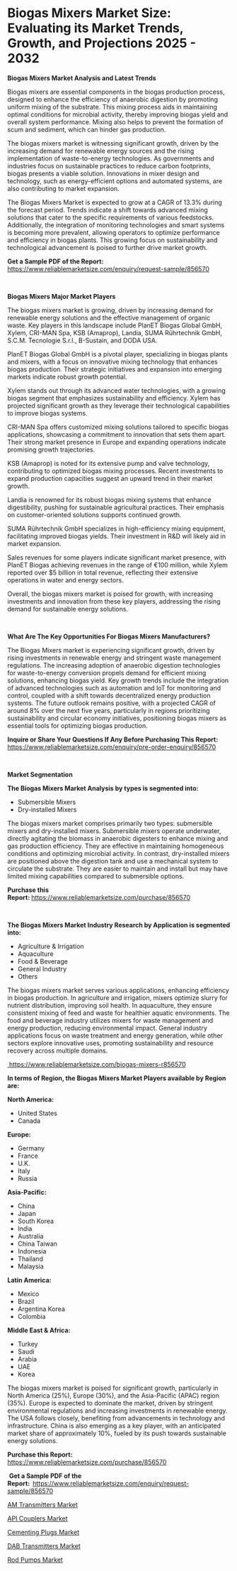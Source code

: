 <p><h1>Biogas Mixers Market Size: Evaluating its Market Trends, Growth, and Projections 2025 - 2032</h1></p><p><strong>Biogas Mixers Market Analysis and Latest Trends</strong></p>
<p><p>Biogas mixers are essential components in the biogas production process, designed to enhance the efficiency of anaerobic digestion by promoting uniform mixing of the substrate. This mixing process aids in maintaining optimal conditions for microbial activity, thereby improving biogas yield and overall system performance. Mixing also helps to prevent the formation of scum and sediment, which can hinder gas production.</p><p>The biogas mixers market is witnessing significant growth, driven by the increasing demand for renewable energy sources and the rising implementation of waste-to-energy technologies. As governments and industries focus on sustainable practices to reduce carbon footprints, biogas presents a viable solution. Innovations in mixer design and technology, such as energy-efficient options and automated systems, are also contributing to market expansion.</p><p>The Biogas Mixers Market is expected to grow at a CAGR of 13.3% during the forecast period. Trends indicate a shift towards advanced mixing solutions that cater to the specific requirements of various feedstocks. Additionally, the integration of monitoring technologies and smart systems is becoming more prevalent, allowing operators to optimize performance and efficiency in biogas plants. This growing focus on sustainability and technological advancement is poised to further drive market growth.</p></p>
<p><strong>Get a Sample PDF of the Report:&nbsp;</strong> <a href="https://www.reliablemarketsize.com/enquiry/request-sample/856570?utm_campaign=1932&utm_medium=2&utm_source=Github&utm_content=ia&utm_term=09042025&utm_id=biogas-mixers">https://www.reliablemarketsize.com/enquiry/request-sample/856570</a></p>
<p>&nbsp;</p>
<p><strong>Biogas Mixers Major Market Players</strong></p>
<p><p>The biogas mixers market is growing, driven by increasing demand for renewable energy solutions and the effective management of organic waste. Key players in this landscape include PlanET Biogas Global GmbH, Xylem, CRI-MAN Spa, KSB (Amaprop), Landia, SUMA Rührtechnik GmbH, S.C.M. Tecnologie S.r.l., B-Sustain, and DODA USA.</p><p>PlanET Biogas Global GmbH is a pivotal player, specializing in biogas plants and mixers, with a focus on innovative mixing technology that enhances biogas production. Their strategic initiatives and expansion into emerging markets indicate robust growth potential.</p><p>Xylem stands out through its advanced water technologies, with a growing biogas segment that emphasizes sustainability and efficiency. Xylem has projected significant growth as they leverage their technological capabilities to improve biogas systems.</p><p>CRI-MAN Spa offers customized mixing solutions tailored to specific biogas applications, showcasing a commitment to innovation that sets them apart. Their strong market presence in Europe and expanding operations indicate promising growth trajectories.</p><p>KSB (Amaprop) is noted for its extensive pump and valve technology, contributing to optimized biogas mixing processes. Recent investments to expand production capacities suggest an upward trend in their market growth.</p><p>Landia is renowned for its robust biogas mixing systems that enhance digestibility, pushing for sustainable agricultural practices. Their emphasis on customer-oriented solutions supports continued growth.</p><p>SUMA Rührtechnik GmbH specializes in high-efficiency mixing equipment, facilitating improved biogas yields. Their investment in R&D will likely aid in market expansion.</p><p>Sales revenues for some players indicate significant market presence, with PlanET Biogas achieving revenues in the range of €100 million, while Xylem reported over $5 billion in total revenue, reflecting their extensive operations in water and energy sectors.</p><p>Overall, the biogas mixers market is poised for growth, with increasing investments and innovation from these key players, addressing the rising demand for sustainable energy solutions.</p></p>
<p>&nbsp;</p>
<p><strong>What Are The Key Opportunities For Biogas Mixers Manufacturers?</strong></p>
<p><p>The Biogas Mixers market is experiencing significant growth, driven by rising investments in renewable energy and stringent waste management regulations. The increasing adoption of anaerobic digestion technologies for waste-to-energy conversion propels demand for efficient mixing solutions, enhancing biogas yield. Key growth trends include the integration of advanced technologies such as automation and IoT for monitoring and control, coupled with a shift towards decentralized energy production systems. The future outlook remains positive, with a projected CAGR of around 8% over the next five years, particularly in regions prioritizing sustainability and circular economy initiatives, positioning biogas mixers as essential tools for optimizing biogas production.</p></p>
<p><strong>Inquire or Share Your Questions If Any Before Purchasing This Report:</strong> <a href="https://www.reliablemarketsize.com/enquiry/pre-order-enquiry/856570?utm_campaign=1932&utm_medium=2&utm_source=Github&utm_content=ia&utm_term=09042025&utm_id=biogas-mixers">https://www.reliablemarketsize.com/enquiry/pre-order-enquiry/856570</a></p>
<p>&nbsp;</p>
<p><strong>Market Segmentation</strong></p>
<p><strong>The Biogas Mixers Market Analysis by types is segmented into:</strong></p>
<p><ul><li>Submersible Mixers</li><li>Dry-installed Mixers</li></ul></p>
<p><p>The biogas mixers market comprises primarily two types: submersible mixers and dry-installed mixers. Submersible mixers operate underwater, directly agitating the biomass in anaerobic digesters to enhance mixing and gas production efficiency. They are effective in maintaining homogeneous conditions and optimizing microbial activity. In contrast, dry-installed mixers are positioned above the digestion tank and use a mechanical system to circulate the substrate. They are easier to maintain and install but may have limited mixing capabilities compared to submersible options.</p></p>
<p><strong>Purchase this Report:&nbsp;</strong><a href="https://www.reliablemarketsize.com/purchase/856570?utm_campaign=1932&utm_medium=2&utm_source=Github&utm_content=ia&utm_term=09042025&utm_id=biogas-mixers">https://www.reliablemarketsize.com/purchase/856570</a></p>
<p>&nbsp;</p>
<p><strong>The Biogas Mixers Market Industry Research by Application is segmented into:</strong></p>
<p><ul><li>Agriculture & Irrigation</li><li>Aquaculture</li><li>Food & Beverage</li><li>General Industry</li><li>Others</li></ul></p>
<p><p>The biogas mixers market serves various applications, enhancing efficiency in biogas production. In agriculture and irrigation, mixers optimize slurry for nutrient distribution, improving soil health. In aquaculture, they ensure consistent mixing of feed and waste for healthier aquatic environments. The food and beverage industry utilizes mixers for waste management and energy production, reducing environmental impact. General industry applications focus on waste treatment and energy generation, while other sectors explore innovative uses, promoting sustainability and resource recovery across multiple domains.</p></p>
<p><a href="https://www.reliablemarketsize.com/biogas-mixers-r856570?utm_campaign=1932&utm_medium=2&utm_source=Github&utm_content=ia&utm_term=09042025&utm_id=biogas-mixers">&nbsp;https://www.reliablemarketsize.com/biogas-mixers-r856570</a></p>
<p><strong>In terms of Region, the Biogas Mixers Market Players available by Region are:</strong></p>
<p>
    <p> <strong> North America: </strong>
        <ul>
            <li>United States</li>
            <li>Canada</li>
        </ul>
        </p> 
    <p> <strong> Europe: </strong>
        <ul>
            <li>Germany</li>
            <li>France</li>
            <li>U.K.</li>
            <li>Italy</li>
            <li>Russia</li>
        </ul>
        </p> 
    <p> <strong> Asia-Pacific: </strong>
        <ul>
            <li>China</li>
            <li>Japan</li>
            <li>South Korea</li>
            <li>India</li>
            <li>Australia</li>
            <li>China Taiwan</li>
            <li>Indonesia</li>
            <li>Thailand</li>
            <li>Malaysia</li>
        </ul>
        </p> 
    <p> <strong> Latin America: </strong>
        <ul>
            <li>Mexico</li>
            <li>Brazil</li>
            <li>Argentina Korea</li>
            <li>Colombia</li>
        </ul>
        </p> 
    <p> <strong> Middle East & Africa: </strong>
        <ul>
            <li>Turkey</li>
            <li>Saudi</li>
            <li>Arabia</li>
            <li>UAE</li>
            <li>Korea</li>
        </ul>
    </p>
    </p>
<p><p>The biogas mixers market is poised for significant growth, particularly in North America (25%), Europe (30%), and the Asia-Pacific (APAC) region (35%). Europe is expected to dominate the market, driven by stringent environmental regulations and increasing investments in renewable energy. The USA follows closely, benefiting from advancements in technology and infrastructure. China is also emerging as a key player, with an anticipated market share of approximately 10%, fueled by its push towards sustainable energy solutions.</p></p>
<p><strong>Purchase this Report: </strong><a href="https://www.reliablemarketsize.com/purchase/856570?utm_campaign=1932&utm_medium=2&utm_source=Github&utm_content=ia&utm_term=09042025&utm_id=biogas-mixers">https://www.reliablemarketsize.com/purchase/856570</a></p>
<p>&nbsp;<strong>Get a Sample PDF of the Report:&nbsp;&nbsp;</strong><a href="https://www.reliablemarketsize.com/enquiry/request-sample/856570?utm_campaign=1932&utm_medium=2&utm_source=Github&utm_content=ia&utm_term=09042025&utm_id=biogas-mixers">https://www.reliablemarketsize.com/enquiry/request-sample/856570</a></p>
<p><strong></strong></p>
<p><p><a href="https://github.com/yaldotiedegq/Market-Research-Report-List-1/blob/main/am-transmitters-market.md?utm_campaign=1932&utm_medium=2&utm_source=Github&utm_content=ia&utm_term=09042025&utm_id=biogas-mixers">AM Transmitters Market</a></p><p><a href="https://github.com/fahieraudau9/Market-Research-Report-List-1/blob/main/api-couplers-market.md?utm_campaign=1932&utm_medium=2&utm_source=Github&utm_content=ia&utm_term=09042025&utm_id=biogas-mixers">API Couplers Market</a></p><p><a href="https://github.com/maikefelanc3/Market-Research-Report-List-1/blob/main/cementing-plugs-market.md?utm_campaign=1932&utm_medium=2&utm_source=Github&utm_content=ia&utm_term=09042025&utm_id=biogas-mixers">Cementing Plugs Market</a></p><p><a href="https://github.com/shiahbuyerin/Market-Research-Report-List-1/blob/main/dab-transmitters-market.md?utm_campaign=1932&utm_medium=2&utm_source=Github&utm_content=ia&utm_term=09042025&utm_id=biogas-mixers">DAB Transmitters Market</a></p><p><a href="https://github.com/vimar16th/Market-Research-Report-List-7/blob/main/rod-pumps-market.md?utm_campaign=1932&utm_medium=2&utm_source=Github&utm_content=ia&utm_term=09042025&utm_id=biogas-mixers">Rod Pumps Market</a></p></p>